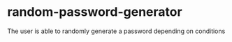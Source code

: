 # random-password-generator
The user is able to randomly generate a password depending on conditions
